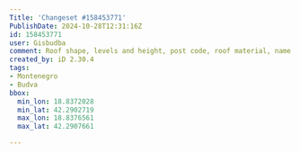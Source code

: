 ```yaml
---
Title: 'Changeset #158453771'
PublishDate: 2024-10-28T12:31:16Z
id: 158453771
user: Gisbudba
comment: Roof shape, levels and height, post code, roof material, name
created_by: iD 2.30.4
tags:
- Montenegro
- Budva
bbox:
  min_lon: 18.8372028
  min_lat: 42.2902719
  max_lon: 18.8376561
  max_lat: 42.2907661

---
```

